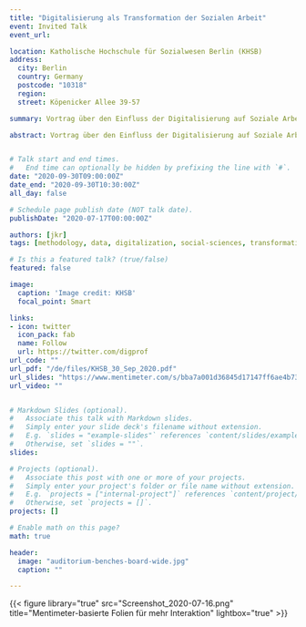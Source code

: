 ```yaml
---
title: "Digitalisierung als Transformation der Sozialen Arbeit"
event: Invited Talk
event_url:

location: Katholische Hochschule für Sozialwesen Berlin (KHSB)
address:
  city: Berlin
  country: Germany
  postcode: "10318"
  region:
  street: Köpenicker Allee 39-57

summary: Vortrag über den Einfluss der Digitalisierung auf Soziale Arbeit als Profession und die Implikationen für die Soziale Arbeit Ausbildung.

abstract: Vortrag über den Einfluss der Digitalisierung auf Soziale Arbeit als Profession und die Implikationen für die Soziale Arbeit Ausbildung.


# Talk start and end times.
#   End time can optionally be hidden by prefixing the line with `#`.
date: "2020-09-30T09:00:00Z"
date_end: "2020-09-30T10:30:00Z"
all_day: false

# Schedule page publish date (NOT talk date).
publishDate: "2020-07-17T00:00:00Z"

authors: [jkr]
tags: [methodology, data, digitalization, social-sciences, transformation, literacy, digital]

# Is this a featured talk? (true/false)
featured: false

image:
  caption: 'Image credit: KHSB'
  focal_point: Smart

links:
- icon: twitter
  icon_pack: fab
  name: Follow
  url: https://twitter.com/digprof
url_code: ""
url_pdf: "/de/files/KHSB_30_Sep_2020.pdf"
url_slides: "https://www.mentimeter.com/s/bba7a001d36845d17147ff6ae4b73e7d/34300519dc44"
url_video: ""


# Markdown Slides (optional).
#   Associate this talk with Markdown slides.
#   Simply enter your slide deck's filename without extension.
#   E.g. `slides = "example-slides"` references `content/slides/example-slides.md`.
#   Otherwise, set `slides = ""`.
slides:

# Projects (optional).
#   Associate this post with one or more of your projects.
#   Simply enter your project's folder or file name without extension.
#   E.g. `projects = ["internal-project"]` references `content/project/deep-learning/index.md`.
#   Otherwise, set `projects = []`.
projects: []

# Enable math on this page?
math: true

header:
  image: "auditorium-benches-board-wide.jpg"
  caption: ""

---
```


{{< figure library="true" src="Screenshot_2020-07-16.png" title="Mentimeter-basierte Folien für mehr Interaktion" lightbox="true" >}}
